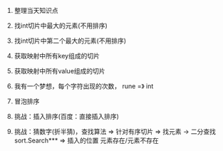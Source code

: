 1. 整理当天知识点
2. 找int切片中最大的元素(不用排序)
3. 找int切片中第二个最大的元素(不用排序)
4. 获取映射中所有key组成的切片
5. 获取映射中所有value组成的切片
6. 我有一个梦想，每个字符出现的次数， rune =》 int

7. 冒泡排序
8. 挑战：插入排序(百度：直接插入排序)
9. 挑战：猜数字(折半猜)，查找算法 => 针对有序切片 => 找元素 -> 二分查找
    sort.Search*** => 插入的位置 元素存在/元素不存在